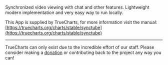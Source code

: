 Synchronized video viewing with chat and other features. Lightweight modern implementation and very easy way to run locally.

This App is supplied by TrueCharts, for more information visit the manual: [https://truecharts.org/charts/stable/synctube](https://truecharts.org/charts/stable/synctube)

---

TrueCharts can only exist due to the incredible effort of our staff.
Please consider making a [donation](https://truecharts.org/sponsor) or contributing back to the project any way you can!

